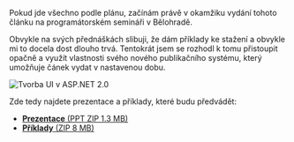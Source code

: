 <!-- dcterms:identifier = aspnetcz#82 -->
<!-- dcterms:title = Přednášky a příklady z Bělohradu ke stažení -->
<!-- dcterms:abstract = Na programátorském semináři v Bělohradě držím řeč na téma "tvorba uživatelského rozhraní v ASP.NET 2.0" neboli Master Pages a Themes. Zde je prezentace a příklady. -->
<!-- np9:categoryId = 6 -->
<!-- x4w:category = Akce a události -->
<!-- np9:authorId = 1 -->
<!-- np9:authorEmail = michal.valasek@altairis.cz -->
<!-- dcterms:creator = Michal Altair Valášek -->
<!-- dcterms:created = 2006-03-15T12:00:00+01:00 -->
<!-- dcterms:dateAccepted = 2006-03-15T12:00:00+01:00 -->

Pokud jde všechno podle plánu, začínám právě v okamžiku vydání tohoto článku na programátorském semináři v Bělohradě.

Obvykle na svých přednáškách slibuji, že dám příklady ke stažení a obvykle mi to docela dost dlouho trvá. Tentokrát jsem se rozhodl k tomu přistoupit opačně a využít vlastnosti svého nového publikačního systému, který umožňuje čánek vydat v nastavenou dobu.

 ![Tvorba UI v ASP.NET 2.0](/Files/20060315-Belohrad.png) 

Zde tedy najdete prezentace a příklady, které budu předvádět:

*   [ **Prezentace** (PPT ZIP 1.3 MB)](/files/20060315-Belohrad-Prezentace.zip) 
*   [ **Příklady** (ZIP 8 MB)](/Files/20060315-Belohrad-Samples.zip) 